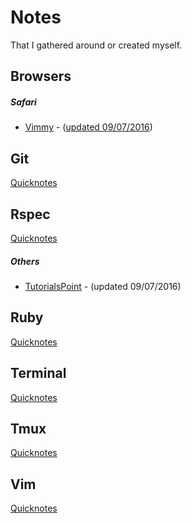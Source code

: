 # Notes
That I gathered around or created myself.

## Browsers

##### Safari
  * [Vimmy](https://github.com/ogirginc/Notes/blob/master/lib/Browsers/README.md) - ([updated 09/07/2016](http://gggritso.com/Vimmy.safariextension/))

## Git
[Quicknotes]()

## Rspec
[Quicknotes](https://github.com/ogirginc/Notes/tree/master/lib/Rspec/Notes)

##### Others
* [TutorialsPoint](https://github.com/ogirginc/Notes/tree/master/lib/Rspec/TutorialsPoint) - (updated 09/07/2016)

## Ruby
[Quicknotes]()

## Terminal
[Quicknotes]()

## Tmux
[Quicknotes]()

## Vim
[Quicknotes]()
